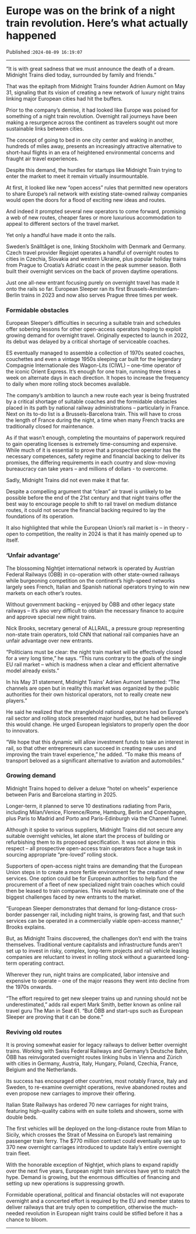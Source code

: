 # Europe was on the brink of a night train revolution. Here’s what actually happened

Published :`2024-08-09 16:19:07`

---

“It is with great sadness that we must announce the death of a dream. Midnight Trains died today, surrounded by family and friends.”

That was the epitaph from Midnight Trains founder Adrien Aumont on May 31, signaling that its vision of creating a new network of luxury night trains linking major European cities had hit the buffers.

Prior to the company’s demise, it had looked like Europe was poised for something of a night train revolution. Overnight rail journeys have been making a resurgence across the continent as travelers sought out more sustainable links between cities.

The concept of going to bed in one city center and waking in another, hundreds of miles away, presents an increasingly attractive alternative to short-haul flights in an era of heightened environmental concerns and fraught air travel experiences.

Despite this demand, the hurdles for startups like Midnight Train trying to enter the market to meet it remain virtually insurmountable.

At first, it looked like new “open access” rules that permitted new operators to share Europe’s rail network with existing state-owned railway companies would open the doors for a flood of exciting new ideas and routes.

And indeed it prompted several new operators to come forward, promising a web of new routes, cheaper fares or more luxurious accommodation to appeal to different sectors of the travel market.

Yet only a handful have made it onto the rails.

Sweden’s Snälltåget is one, linking Stockholm with Denmark and Germany. Czech travel provider Regiojet operates a handful of overnight routes to cities in Czechia, Slovakia and western Ukraine, plus popular holiday trains from Prague to Croatia’s Adriatic coast in the peak summer season. Both built their overnight services on the back of proven daytime operations.

Just one all-new entrant focusing purely on overnight travel has made it onto the rails so far. European Sleeper ran its first Brussels-Amsterdam-Berlin trains in 2023 and now also serves Prague three times per week.

### Formidable obstacles

European Sleeper’s difficulties in securing a suitable train and schedules offer sobering lessons for other open-access operators hoping to exploit growing demand for overnight travel. Originally expected to launch in 2022, its debut was delayed by a critical shortage of serviceable coaches.

ES eventually managed to assemble a collection of 1970s seated coaches, couchettes and even a vintage 1950s sleeping car built for the legendary Compagnie Internationale des Wagon-Lits (CIWL) – one-time operator of the iconic Orient Express. It’s enough for one train, running three times a week on alternate days in each direction. It hopes to increase the frequency to daily when more rolling stock becomes available.

The company’s ambition to launch a new route each year is being frustrated by a critical shortage of suitable coaches and the formidable obstacles placed in its path by national railway administrations – particularly in France. Next on its to-do list is a Brussels-Barcelona train. This will have to cross the length of France during the night, a time when many French tracks are traditionally closed for maintenance.

As if that wasn’t enough, completing the mountains of paperwork required to gain operating licenses is extremely time-consuming and expensive. While much of it is essential to prove that a prospective operator has the necessary competences, safety regime and financial backing to deliver its promises, the differing requirements in each country and slow-moving bureaucracy can take years – and millions of dollars - to overcome.

Sadly, Midnight Trains did not even make it that far.

Despite a compelling argument that “clean” air travel is unlikely to be possible before the end of the 21st century and that night trains offer the best way to encourage people to shift to rail travel on medium distance routes, it could not secure the financial backing required to lay the foundations of its operation.

It also highlighted that while the European Union’s rail market is – in theory - open to competition, the reality in 2024 is that it has mainly opened up to itself.

### ‘Unfair advantage’

The blossoming Nightjet international network is operated by Austrian Federal Railways (ÖBB) in co-operation with other state-owned railways while burgeoning competition on the continent’s high-speed networks largely sees French, Italian and Spanish national operators trying to win new markets on each other’s routes.

Without government backing – enjoyed by ÖBB and other legacy state railways – it’s also very difficult to obtain the necessary finance to acquire and approve special new night trains.

Nick Brooks, secretary general of ALLRAIL, a pressure group representing non-state train operators, told CNN that national rail companies have an unfair advantage over new entrants.

“Politicians must be clear: the night train market will be effectively closed for a very long time,” he says. “This runs contrary to the goals of the single EU rail market – which is madness when a clear and efficient alternative model already exists.”

In his May 31 statement, Midnight Trains’ Adrien Aumont lamented: “The channels are open but in reality this market was organized by the public authorities for their own historical operators, not to really create new players.”

He said he realized that the stranglehold national operators had on Europe’s rail sector and rolling stock presented major hurdles, but he had believed this would change. He urged European legislators to properly open the door to innovators.

“We hope that this dynamic will allow investment funds to take an interest in rail, so that other entrepreneurs can succeed in creating new uses and improving the train travel experience,” he added. “To make this means of transport beloved as a significant alternative to aviation and automobiles.”

### Growing demand

Midnight Trains hoped to deliver a deluxe “hotel on wheels” experience between Paris and Barcelona starting in 2025.

Longer-term, it planned to serve 10 destinations radiating from Paris, including Milan/Venice, Florence/Rome, Hamburg, Berlin and Copenhagen, plus Paris to Madrid and Porto and Paris-Edinburgh via the Channel Tunnel.

Although it spoke to various suppliers, Midnight Trains did not secure any suitable overnight vehicles, let alone start the process of building or refurbishing them to its proposed specification. It was not alone in this respect – all prospective open-access train operators face a huge task in sourcing appropriate “pre-loved” rolling stock.

Supporters of open-access night trains are demanding that the European Union steps in to create a more fertile environment for the creation of new services. One option could be for European authorities to help fund the procurement of a fleet of new specialized night train coaches which could then be leased to train companies. This would help to eliminate one of the biggest challenges faced by new entrants to the market.

“European Sleeper demonstrates that demand for long-distance cross-border passenger rail, including night trains, is growing fast, and that such services can be operated in a commercially viable open-access manner,” Brooks explains.

But, as Midnight Trains discovered, the challenges don’t end with the trains themselves. Traditional venture capitalists and infrastructure funds aren’t set up to invest in risky, complex, long-term projects and rail vehicle leasing companies are reluctant to invest in rolling stock without a guaranteed long-term operating contract.

Wherever they run, night trains are complicated, labor intensive and expensive to operate – one of the major reasons they went into decline from the 1970s onwards.

“The effort required to get new sleeper trains up and running should not be underestimated,” adds rail expert Mark Smith, better known as online rail travel guru The Man in Seat 61. “But ÖBB and start-ups such as European Sleeper are proving that it can be done.”

### Reviving old routes

It is proving somewhat easier for legacy railways to deliver better overnight trains. Working with Swiss Federal Railways and Germany’s Deutsche Bahn, ÖBB has reinvigorated overnight routes linking hubs in Vienna and Zürich with cities in Germany, Austria, Italy, Hungary, Poland, Czechia, France, Belgium and the Netherlands.

Its success has encouraged other countries, most notably France, Italy and Sweden, to re-examine overnight operations, revive abandoned routes and even propose new carriages to improve their offering.

Italian State Railways has ordered 70 new carriages for night trains, featuring high-quality cabins with en suite toilets and showers, some with double beds.

The first vehicles will be deployed on the long-distance route from Milan to Sicily, which crosses the Strait of Messina on Europe’s last remaining passenger train ferry. The $770 million contract could eventually see up to 370 new overnight carriages introduced to update Italy’s entire overnight train fleet.

With the honorable exception of Nightjet, which plans to expand rapidly over the next five years, European night train services have yet to match the hype. Demand is growing, but the enormous difficulties of financing and setting up new operations is suppressing growth.

Formidable operational, political and financial obstacles will not evaporate overnight and a concerted effort is required by the EU and member states to deliver railways that are truly open to competition, otherwise the much-needed revolution in European night trains could be stifled before it has a chance to bloom.

---

